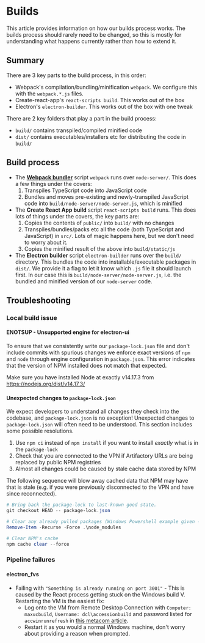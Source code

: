 # Builds

This article provides information on how our builds process works. The builds process should rarely need to be changed, so this is mostly for understanding what happens currently rather than how to extend it.

## Summary

There are 3 key parts to the build process, in this order:

- Webpack's compilation/bundling/minification `webpack`. We configure this with the `webpack.*.js` files.
- Create-react-app's `react-scripts build`. This works out of the box
- Electron's `electron-builder`. This works out of the box with one tweak

There are 2 key folders that play a part in the build process:

- `build/` contains transpiled/compiled minified code
- `dist/` contains executables/installers etc for distributing the code in `build/`

## Build process

- The [**Webpack bundler**](https://webpack.js.org/) script `webpack` runs over `node-server/`. This does a few things under the covers:
  1. Transpiles TypeScript code into JavaScript code
  2. Bundles and moves pre-existing and newly-transpiled JavaScript code into `build/node-server/node-server.js`, which is minified
- The **Create React App build** script `react-scripts build` runs. This does lots of things under the covers, the key parts are:
  1. Copies the contents of `public/` into `build/` with no changes
  2. Transpiles/bundles/packs etc all the code (both TypeScript and JavaScript) in `src/`. Lots of magic happens here, but we don't need to worry about it.
  3. Copies the minified result of the above into `build/static/js`
- The **Electron builder** script `electron-builder` runs over the `build/` directory. This bundles the code into installable/executable packages in `dist/`. We provide it a flag to let it know which `.js` file it should launch first. In our case this is `build/node-server/node-server.js`, i.e. the bundled and minified version of our `node-server` code.

## Troubleshooting

### Local build issue

#### ENOTSUP - Unsupported engine for electron-ui

To ensure that we consistently write our `package-lock.json` file and don't include commits with spurious changes we enforce exact versions of `npm` and `node` through engine configuration in `package.json`. This error indicates that the version of NPM installed does not match that expected.

Make sure you have installed Node at exactly v14.17.3 from https://nodejs.org/dist/v14.17.3/

#### Unexpected changes to `package-lock.json`

We expect developers to understand all changes they check into the codebase, and `package-lock.json` is no exception! Unexpected changes to `package-lock.json` will often need to be understood. This section includes some possible resolutions.

1. Use `npm ci` instead of `npm install` if you want to install _exactly_ what is in the `package-lock`
2. Check that you are connected to the VPN if Artifactory URLs are being replaced by public NPM registries
3. Almost all changes could be caused by stale cache data stored by NPM

The following sequence will blow away cached data that NPM may have that is stale (e.g. if you were previously disconnected to the VPN and have since reconnected).

```ps1
# Bring back the package-lock to last-known good state.
git checkout HEAD -- package-lock.json

# Clear any already pulled packages (Windows Powershell example given - but anything that deletes `node_modules` works).
Remove-Item -Recurse -Force .\node_modules

# Clear NPM's cache
npm cache clear --force
```

### Pipeline failures

#### electron_fvs

- Failing with `"Something is already running on port 3001"` - This is caused by the React process getting stuck on the Windows build V. Restarting the VM is the easiest fix:
  - Log onto the VM from Remote Desktop Connection with `Computer: maxucbuild`, `Username: dcl\accessionbuild` and password listed for `accwinrunrefresh` in [this metacom article](https://metacom2.metaswitch.com/confluence/x/UF4KAg).
  - Restart it as you would a normal Windows machine, don't worry about providing a reason when prompted.
